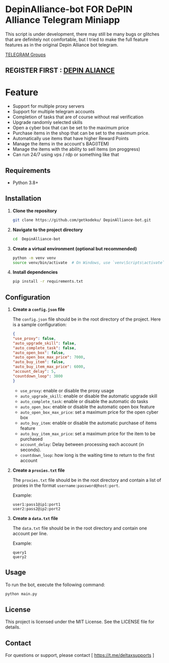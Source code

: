 #  DepinAlliance-bot FOR DePIN Alliance Telegram Miniapp

This script is under development, there may still be many bugs or glitches that are definitely not comfortable, but I tried to make the full feature features as in the original Depin Alliance bot telegram.

[TELEGRAM Groups](https://t.me/deltaxsupports)

## REGISTER FIRST : [DEPIN ALIANCE](https://t.me/DePIN_Alliance_Bot?start=P3CrGP5nNw)

# Feature

  - Support for multiple proxy servers
  - Support for multiple telegram accounts
  - Completion of tasks that are of course without real verification
  - Upgrade randomly selected skills
  - Open a cyber box that can be set to the maximum price
  - Purchase items in the shop that can be set to the maximum price.
  - Automatically use items that have higher Reward Points
  - Manage the items in the account's BAG(ITEM)
  - Manage the items with the ability to sell items (on proggress)
  - Can run 24/7 using vps / rdp or something like that


## Requirements

- Python 3.8+

## Installation

1. **Clone the repository**

    ```bash
    git clone https://github.com/getkodeku/ DepinAlliance-bot.git
    ```

2. **Navigate to the project directory**

    ```bash
    cd  DepinAlliance-bot
    ```

3. **Create a virtual environment (optional but recommended)**

    ```bash
    python -m venv venv
    source venv/bin/activate  # On Windows, use `venv\Scripts\activate`
    ```

4. **Install dependencies**

    ```bash
    pip install -r requirements.txt
    ```

## Configuration

1. **Create a `config.json` file**

    The `config.json` file should be in the root directory of the project. Here is a sample configuration:

    ```json
    {
    "use_proxy": false,
    "auto_upgrade_skill": false,
    "auto_complete_task": false,
    "auto_open_box": false,
    "auto_open_box_max_price": 7000,
    "auto_buy_item": false,
    "auto_buy_item_max_price": 6000,
    "account_delay": 5,
    "countdown_loop": 3800
    }


    ```
    - `use_proxy`: enable or disable the proxy usage
    - `auto_upgrade_skill`: enable or disable the automatic upgrade skill
    - `auto_complete_task`: enable or disable the automatic do tasks
    - `auto_open_box`: enable or disable the automatic open box feature
    - `auto_open_box_max_price`: set a maximum price for the open cyber box
    - `auto_buy_item`: enable or disable the automatic purchase of items feature
    - `auto_buy_item_max_price`: set a maximum price for the item to be purchased
    - `account_delay`: Delay between processing each account (in seconds).
    - `countdown_loop`: how long is the waiting time to return to the first account

2. **Create a `proxies.txt` file**

    The `proxies.txt` file should be in the root directory and contain a list of proxies in the format `username:password@host:port`.

    Example:

    ```
    user1:pass1@ip1:port1
    user2:pass2@ip2:port2
    ```

3. **Create a `data.txt` file**

    The `data.txt` file should be in the root directory and contain one account per line.

    Example:

    ```
    query1
    query2
    ```

## Usage

To run the bot, execute the following command:

```bash
python main.py
```

## License
This project is licensed under the MIT License. See the LICENSE file for details.

## Contact
For questions or support, please contact [ https://t.me/deltaxsupports ]
